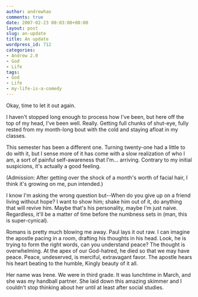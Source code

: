 ```yaml
---
author: andrewhao
comments: true
date: 2007-02-23 00:03:00+00:00
layout: post
slug: an-update
title: An update
wordpress_id: 712
categories:
- Andrew 2.0
- God
- Life
tags:
- God
- Life
- my-life-is-a-comedy
---
```


Okay, time to let it out again.

I haven't stopped long enough to process how I've been, but here off the top of my head, I've been well. Really. Getting full chunks of shut-eye, fully rested from my month-long bout with the cold and staying afloat in my classes.

This semester has been a different one. Turning twenty-one had a little to do with it, but I sense more of it has come with a slow realization of who I am, a sort of painful self-awareness that I'm... arriving. Contrary to my initial suspicions, it's actually a good feeling.

(Admission: After getting over the shock of a month's worth of facial hair, I think it's growing on me, pun intended.)

I know I'm asking the wrong question but--When do you give up on a friend living without hope? I want to show him; shake him out of it, do anything that will revive him. Maybe that's his personality, maybe I'm just naive. Regardless, it'll be a matter of time before the numbness sets in (man, this is super-cynical).

Romans is pretty much blowing me away. Paul lays it out raw. I can imagine the apostle pacing in a room, drafting his thoughts in his head. Look, he is trying to form the right words, can you understand peace? The thought is overwhelming. At the apex of our God-hatred, he died so that we may have peace. Peace, undeserved, is merciful, extravagant favor. The apostle hears his heart beating to the humble, Kingly beauty of it all.

Her name was Irene. We were in third grade. It was lunchtime in March, and she was my handball partner. She laid down this amazing skimmer and I couldn't stop thinking about her until at least after social studies.
